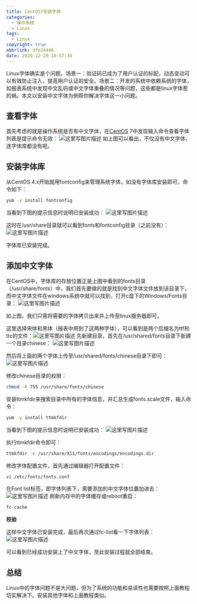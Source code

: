 ```yaml
---
title: CentOS7安装字体
categories:
  - 操作系统
  - Linux
tags:
  - Linux
copyright: true
abbrlink: dfe24446
date: 2020-12-29 10:57:34
---
```


Linux字体确实是个问题。场景一：验证码已成为了用户认证的标配，动态变动可以有效防止注入，提高用户认证的安全。场景二：开发的系统中依赖系统的字体，如报表系统中发现中文乱码或中文字体重叠的情况等问题，这些都是linux字体惹的祸。本文以安装中文字体为例帮你解决字体这一小问题。



<!--more-->

## 查看字体

首先考虑的就是操作系统是否有中文字体，在[CentOS](http://www.linuxidc.com/topicnews.aspx?tid=14) 7中发现输入命令查看字体列表是提示命令无效： 
![这里写图片描述](1.png) 
如上图可以看出，不仅没有中文字体，连字体库都没有呢。



## 安装字体库

从CentOS 4.x开始就用fontconfig来管理系统字体，如没有字体库安装即可，命令如下：

```bash
yum -y install fontconfig
```

当看到下图的提示信息时说明已安装成功： 
![这里写图片描述](2.png)

这时在/usr/share目录就可以看到fonts和fontconfig目录（之前没有）： 
![这里写图片描述](3.png)

字体库已安装完成。



## 添加中文字体

在CentOS中，字体库的存放位置正是上图中看到的fonts目录（/usr/share/fonts）中，我们首先要做的就是找到中文字体文件放到该目录下，而中文字体文件在windows系统中就可以找到，打开c盘下的Windows/Fonts目录： 
![这里写图片描述](4.png)

如上图，我们只需将需要的字体拷贝出来并上传至linux服务器即可。

这里选择宋体和黑体（报表中用到了这两种字体），可以看到是两个后缀名为ttf和ttc的文件：![这里写图片描述](5.png) 
先新建目录，首先在/usr/shared/fonts目录下新建一个目录chinese： 
![这里写图片描述](6.png)

然后将上面的两个字体上传至/usr/shared/fonts/chinese目录下即可： 
![这里写图片描述](7.png)

修改chinese目录的权限：

```bash
chmod -R 755 /usr/share/fonts/chinese
```

安装ttmkfdir来搜索目录中所有的字体信息，并汇总生成fonts.scale文件，输入命令：

```bash
yum -y install ttmkfdir
```

当看到下图的提示信息时说明已安装成功： 
![这里写图片描述](8.png)

执行ttmkfdir命令即可：

```bash
ttmkfdir -e /usr/share/X11/fonts/encodings/encodings.dir
```

修改字体配置文件，首先通过编辑器打开配置文件：

```bash
vi /etc/fonts/fonts.conf
```

在Font list标签，即字体列表下，需要添加的中文字体位置加进去： 
![这里写图片描述](9.png) 
刷新内存中的字体缓存或reboot重启：

```bash
fc-cache
```

**校验**

这样中文字体已安装完成，最后再次通过fc-list看一下字体列表： 
![这里写图片描述](10.png)

可以看到已经成功安装上了中文字体，至此安装过程就全部结束。



## 总结

Linux中的字体问题不是大问题，但为了系统的功能和易读性也需要按照上面教程切实解决下。安装其他字体和上面教程类似。







